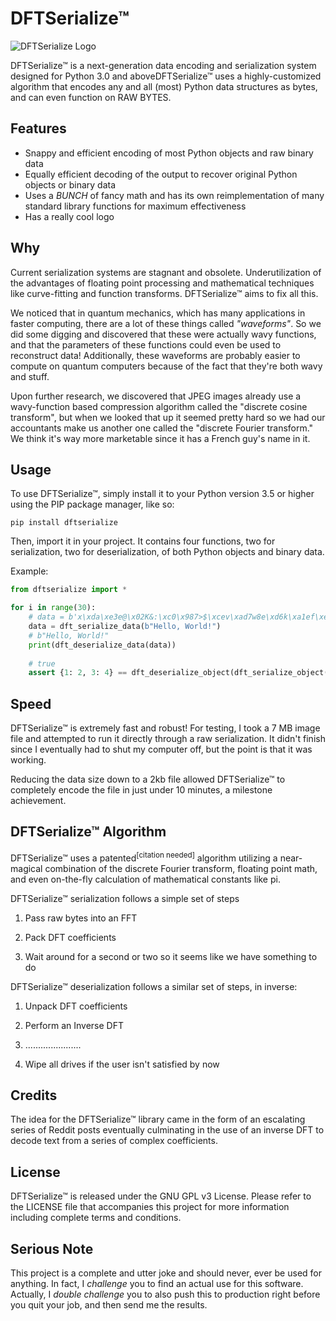 # DFTSerialize™

![DFTSerialize Logo](/logos/banner.png)

DFTSerialize™ is a next-generation data encoding and serialization system 
designed for Python 3.0 and aboveDFTSerialize™ uses a highly-customized 
algorithm that encodes any and all (most) Python data structures as bytes, and can
 even function on RAW BYTES. 

## Features

* Snappy and efficient encoding of most Python objects and raw binary data
* Equally efficient decoding of the output to recover original Python objects or binary data
* Uses a *BUNCH* of fancy math and has its own reimplementation of many standard library functions 
for maximum effectiveness
* Has a really cool logo

## Why

Current serialization systems are stagnant and obsolete. Underutilization of the 
advantages of floating point processing and mathematical techniques like curve-fitting
and function transforms. DFTSerialize™ aims to fix all this. 

We noticed that in quantum mechanics, which has many applications in faster computing,
there are a lot of these things called *"waveforms"*. So we did some digging and 
discovered that these were actually wavy functions, and that the parameters of 
these functions could even be used to reconstruct data! Additionally, these waveforms 
are probably easier to compute on quantum computers because of the fact that they're
both wavy and stuff.
 
Upon further research, we discovered that JPEG images already use a wavy-function based 
compression algorithm called the "discrete cosine transform", but when we looked that up 
it seemed pretty hard so we had our accountants make us another one called the "discrete 
Fourier transform." We think it's way more marketable since it has a French guy's name in 
it.

## Usage

To use DFTSerialize™, simply install it to your Python version 3.5 or higher using the PIP 
package manager, like so:

```
pip install dftserialize
```

Then, import it in your project. It contains four functions, two for serialization, two for 
deserialization, of both Python objects and binary data.

Example:

```python
from dftserialize import *

for i in range(30):
    # data = b'x\xda\xe3e@\x02K&:\xc0\x987>$\xcev\xad7w8e\xd6k\xa1ef\xe6\x10U\x91\xa0\xa4...
    data = dft_serialize_data(b"Hello, World!")
    # b"Hello, World!"
    print(dft_deserialize_data(data))
    
    # true
    assert {1: 2, 3: 4} == dft_deserialize_object(dft_serialize_object({1: 2, 3: 4}))
```

## Speed
DFTSerialize™ is extremely fast and robust! For testing, I took a 7 MB image file and 
attempted to run it directly through a raw serialization. It didn't finish since I eventually 
had to shut my computer off, but the point is that it was working. 

Reducing the data size down to a 2kb file allowed DFTSerialize™ to completely encode the file 
in just under 10 minutes, a milestone achievement.


## DFTSerialize™ Algorithm

DFTSerialize™ uses a patented<sup>[citation needed]</sup> algorithm utilizing a 
near-magical combination of the discrete Fourier transform, floating point math, 
and even on-the-fly calculation of mathematical constants like pi.

DFTSerialize™ serialization follows a simple set of steps

1. Pass raw bytes into an FFT

2. Pack DFT coefficients

3. Wait around for a second or two so it seems like we have something to do

DFTSerialize™ deserialization follows a similar set of steps, in inverse:

1. Unpack DFT coefficients

2. Perform an Inverse DFT

3. ......................

4. Wipe all drives if the user isn't satisfied by now

## Credits

The idea for the DFTSerialize™ library came in the form of an escalating series of 
Reddit posts eventually culminating in the use of an inverse DFT to decode text from 
a series of complex coefficients.

## License

 DFTSerialize™ is released under the GNU GPL v3 License. Please refer to the LICENSE file that 
 accompanies this project for more information including complete terms and conditions.
 
 ## Serious Note
 
 This project is a complete and utter joke and should never, ever be used for anything. 
 In fact, I *challenge* you to find an actual use for this software. Actually, I *double challenge*
 you to also push this to production right before you quit your job, and then send me the results.